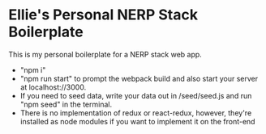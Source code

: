 # Ellie's Personal NERP Stack Boilerplate

This is my personal boilerplate for a NERP stack web app. 

+ "npm i"
+ "npm run start" to prompt the webpack build and also start your server at localhost://3000.
+ If you need to seed data, write your data out in /seed/seed.js and run "npm seed" in the terminal.
+ There is no implementation of redux or react-redux, however, they're installed as node modules if you want to implement it on the front-end